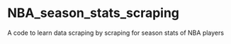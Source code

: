 # NBA_season_stats_scraping
A code to learn data scraping by scraping for season stats of NBA players
